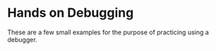 # Hands on Debugging

These are a few small examples for the purpose of practicing using a debugger.
